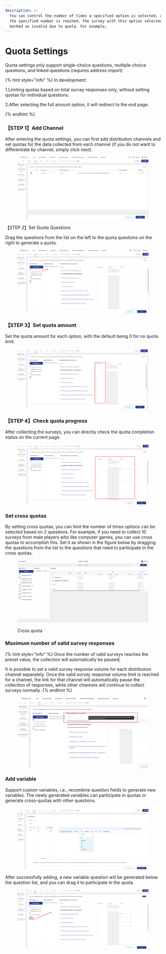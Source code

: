 ```yaml
---
description: >-
  You can control the number of times a specified option is selected, and when
  the specified number is reached, the survey with this option selected will be
  marked as invalid due to quota. For example,
---
```


# Quota Settings

Quota settings only support single-choice questions, multiple-choice questions, and linked questions (requires address import)



{% hint style="info" %}
In development:&#x20;

1.Limiting quotas based on total survey responses only, without setting quotas for individual questions.

2.After selecting the full amount option, it will redirect to the end page.


{% endhint %}

### 【STEP 1】Add Channel

After entering the quota settings, you can first add distribution channels and set quotas for the data collected from each channel (if you do not want to differentiate by channel, simply click next).

<figure><img src="../../../.gitbook/assets/image (1044).png" alt=""><figcaption></figcaption></figure>

【STEP 2】Set Quota Questions

Drag the questions from the list on the left to the quota questions on the right to generate a quota.

<figure><img src="../../../.gitbook/assets/image (1045).png" alt=""><figcaption></figcaption></figure>

### 【STEP 3】Set quota amount

Set the quota amount for each option, with the default being 0 for no quota limit.

<figure><img src="../../../.gitbook/assets/image (1046).png" alt=""><figcaption></figcaption></figure>

### 【STEP 4】Check quota progress

After collecting the surveys, you can directly check the quota completion status on the current page.

<figure><img src="../../../.gitbook/assets/image (1047).png" alt=""><figcaption></figcaption></figure>

### Set cross quotas

By setting cross quotas, you can limit the number of times options can be selected based on 2 questions. For example, if you need to collect 10 surveys from male players who like computer games, you can use cross quotas to accomplish this. Set it as shown in the figure below by dragging the questions from the list to the questions that need to participate in the cross quotas.

<figure><img src="../../../.gitbook/assets/交叉配额1.gif" alt=""><figcaption><p>Cross quota</p></figcaption></figure>

### Maximum number of valid survey responses

{% hint style="info" %}
Once the number of valid surveys reaches the preset value, the collection will automatically be paused;

It is possible to set a valid survey response volume for each distribution channel separately. Once the valid survey response volume limit is reached for a channel, the link for that channel will automatically pause the collection of responses, while other channels will continue to collect surveys normally.
{% endhint %}

<figure><img src="../../../.gitbook/assets/image (1048).png" alt=""><figcaption></figcaption></figure>

### Add variable

Support custom variables, i.e., recombine question fields to generate new variables. The newly generated variables can participate in quotas or generate cross-quotas with other questions.

<figure><img src="../../../.gitbook/assets/image (1049).png" alt=""><figcaption></figcaption></figure>

After successfully adding, a new variable question will be generated below the question list, and you can drag it to participate in the quota.

<figure><img src="../../../.gitbook/assets/image (1050).png" alt=""><figcaption></figcaption></figure>
